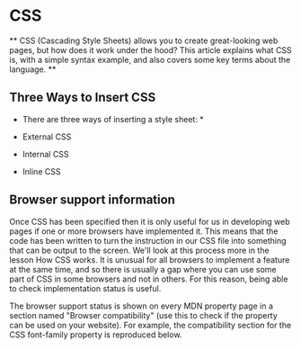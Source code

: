 # CSS
** CSS (Cascading Style Sheets) allows you to create great-looking web pages, but how does it work under the hood? This article explains what CSS is, with a simple syntax example, and also covers some key terms about the language. **


## Three Ways to Insert CSS
* There are three ways of inserting a style sheet: *

* External CSS
* Internal CSS
* Inline CSS

## Browser support information
Once CSS has been specified then it is only useful for us in developing web pages if one or more browsers have implemented it. This means that the code has been written to turn the instruction in our CSS file into something that can be output to the screen. We'll look at this process more in the lesson How CSS works. It is unusual for all browsers to implement a feature at the same time, and so there is usually a gap where you can use some part of CSS in some browsers and not in others. For this reason, being able to check implementation status is useful.

The browser support status is shown on every MDN property page in a section named "Browser compatibility" (use this to check if the property can be used on your website). For example, the compatibility section for the CSS font-family property is reproduced below.


